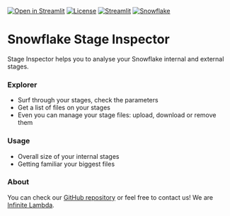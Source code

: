 [![Open in Streamlit](https://static.streamlit.io/badges/streamlit_badge_black_white.svg)](https://il-toti-sf-stage-explorer.streamlit.app/)
[![License](https://img.shields.io/badge/License-Apache_2.0-blue.svg)](https://opensource.org/licenses/Apache-2.0)
[![Streamlit](https://img.shields.io/badge/-Streamlit-FF4B4B?logo=Streamlit&logoColor=white&style=flat)](https://www.streamlit.io/)
[![Snowflake](https://img.shields.io/badge/-Snowflake-29B5E8?logo=snowflake&logoColor=white)](https://www.snowflake.com/)

# Snowflake Stage Inspector
Stage Inspector helps you to analyse your Snowflake internal and external stages.

### Explorer
- Surf through your stages, check the parameters
- Get a list of files on your stages
- Even you can manage your stage files: upload, download or remove them

### Usage
- Overall size of your internal stages
- Getting familiar your biggest files

### About
You can check our [GitHub repository](https://github.com/il-toti/streamlit-snowflake-stage-explorer) or feel free to contact us!
We are [Infinite Lambda](https://infinitelambda.com/).
